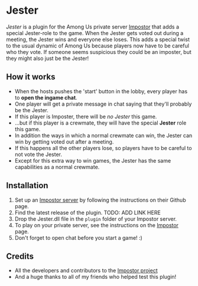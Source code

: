 # Jester
*Jester* is a plugin for the Among Us private server [Impostor](https://github.com/Impostor/Impostor) that adds a special Jester-role to the game. When the Jester gets voted out during a meeting, the Jester wins and everyone else loses. This adds a special twist to the usual dynamic of Among Us because players now have to be careful who they vote. If someone seems suspicious they could be an imposter, but they might also just be the Jester!

## How it works

- When the hosts pushes the 'start' button in the lobby, every player has to **open the ingame chat**.
- One player will get a private message in chat saying that they'll probably be the Jester.
- If this player is Imposter, there will be *no Jester* this game.
- ...but if this player is a crewmate, they will have the special **Jester** role this game.
- In addition the ways in which a normal crewmate can win, the Jester can win by getting voted out after a meeting.
- If this happens all the other players lose, so players have to be careful to not vote the Jester.
- Except for this extra way to win games, the Jester has the same capabilities as a normal crewmate.

## Installation

1. Set up an [Impostor server](https://github.com/Impostor/Impostor) by following the instructions on their Github page.
2. Find the latest release of the plugin. TODO: ADD LINK HERE
3. Drop the Jester.dll file in the `plugin` folder of your Impostor server.
4. To play on your private server, see the instructions on the [Impostor](https://github.com/Impostor/Impostor) page.
5. Don't forget to open chat before you start a game! :)

## Credits

- All the developers and contributors to the [Impostor project](https://github.com/Impostor/Impostor)
- And a huge thanks to all of my friends who helped test this plugin! 
